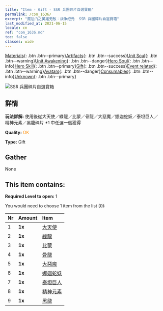 ```yaml
---
title: "Item - Gift - SSR 兵團碎片自選寶箱"
permalink: /con_1636/
excerpt: "魔法门之英雄无敌：战争纪元  SSR 兵團碎片自選寶箱"
last_modified_at: 2021-06-15
locale: cn
ref: "con_1636.md"
toc: false
classes: wide
---
```

 [Materials](/ItemsCN/){: .btn .btn--primary}[Artifacts](/ItemsCN/Artifacts/){: .btn .btn--success}[Unit Soul](/ItemsCN/UnitSoul/){: .btn .btn--warning}[Unit Awakening](/ItemsCN/UnitAwakening/){: .btn .btn--danger}[Hero Soul](/ItemsCN/HeroSoul/){: .btn .btn--info}[Hero Skill](/ItemsCN/HeroSkill/){: .btn .btn--primary}[Gift](/ItemsCN/Gift/){: .btn .btn--success}[Event related](/ItemsCN/Events/){: .btn .btn--warning}[Avatars](/ItemsCN/Avatars/){: .btn .btn--danger}[Consumables](/ItemsCN/Consumables/){: .btn .btn--info}[Unknown](/ItemsCN/Unknown/){: .btn .btn--primary}

 ![SSR 兵團碎片自選寶箱](/images/t/i_907252.png)

## 詳情
 **玩法詳解:** 使用後從大天使／綠龍／比蒙／骨龍／大惡魔／娜迦蛇妖／泰坦巨人／精神元素／黑龍碎片 *1 中任選一個獲得

 **Quality:** <span style="color: #FF8C00">OK</span>

 **Type:** Gift

## Gather

  None

## This item contains:

 **Required Level to open:** 1

 You would need to choose 1 item from the list (0):

  | Nr | Amount |     Item    |
  |:---|:-------|:------------|
  | 1 |  **1x** | [大天使](/cn/Items/unt_196/) |  | 
  | 2 |  **1x** | [綠龍](/cn/Items/unt_205/) |  | 
  | 3 |  **1x** | [比蒙](/cn/Items/unt_223/) |  | 
  | 4 |  **1x** | [骨龍](/cn/Items/unt_214/) |  | 
  | 5 |  **1x** | [大惡魔](/cn/Items/unt_232/) |  | 
  | 6 |  **1x** | [娜迦蛇妖](/cn/Items/unt_240/) |  | 
  | 7 |  **1x** | [泰坦巨人](/cn/Items/unt_241/) |  | 
  | 8 |  **1x** | [精神元素](/cn/Items/unt_267/) |  | 
  | 9 |  **1x** | [黑龍](/cn/Items/unt_250/) |  | 

